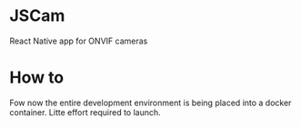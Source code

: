 # JSCam

React Native app for ONVIF cameras

# How to 

Fow now the entire development environment is being placed into a docker container. Litte effort required to launch.